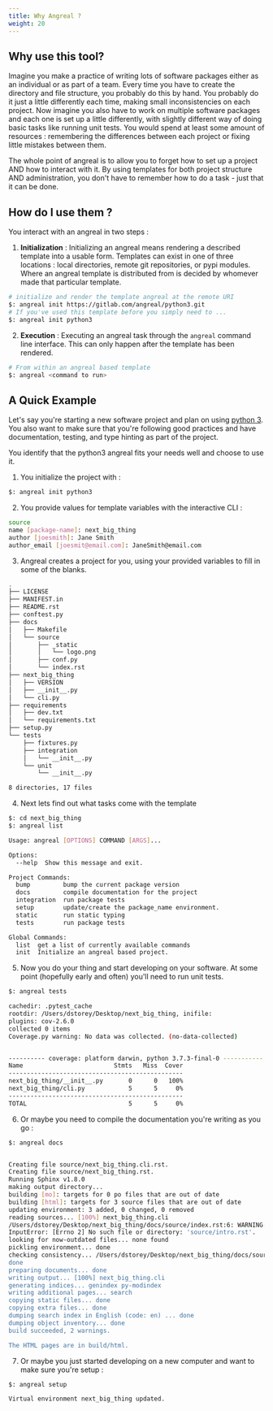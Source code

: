 ```yaml
---
title: Why Angreal ?
weight: 20
---
```


## Why use this tool?


Imagine you make a practice of writing lots of software packages either
as an individual or as part of a team. Every time you have to create the
directory and file structure, you probably do this by hand. You probably
do it just a little differently each time, making small inconsistencies
on each project. Now imagine you also have to work on multiple software
packages and each one is set up a little differently, with slightly
different way of doing basic tasks like running unit tests. You would
spend at least some amount of resources : remembering the differences
between each project or fixing little mistakes between them.

The whole point of angreal is to allow you to forget how to set up a
project AND how to interact with it. By using templates for both project
structure AND administration, you don\'t have to remember how to do a
task - just that it can be done.

## How do I use them ?

You interact with an angreal in two steps :

1.  **Initialization** : Initializing an angreal means rendering a
    described template into a usable form. Templates can exist in one of
    three locations : local directories, remote git repositories, or
    pypi modules. Where an angreal template is distributed from is
    decided by whomever made that particular template.

```bash
# initialize and render the template angreal at the remote URI
$: angreal init https://gitlab.com/angreal/python3.git
# If you've used this template before you simply need to ...
$: angreal init python3
```

2.  **Execution** : Executing an angreal task through the `angreal`
    command line interface. This can only happen after the template has
    been rendered.

```bash
# From within an angreal based template
$: angreal <command to run>
```

## A Quick Example

Let\'s say you\'re starting a new software project and plan on using
[python 3](www.python.org). You also want to make sure that you\'re
following good practices and have documentation, testing, and type
hinting as part of the project.

You identify that the python3 angreal fits your needs well and choose to
use it.

1.  You initialize the project with :

```bash
$: angreal init python3
```

2.  You provide values for template variables with the interactive CLI :

```bash
source
name [package-name]: next_big_thing
author [joesmith]: Jane Smith
author_email [joesmit@email.com]: JaneSmith@email.com
```

3.  Angreal creates a project for you, using your provided variables to
    fill in some of the blanks.

```bash
.
├── LICENSE
├── MANIFEST.in
├── README.rst
├── conftest.py
├── docs
│   ├── Makefile
│   └── source
│       ├── _static
│       │   └── logo.png
│       ├── conf.py
│       └── index.rst
├── next_big_thing
│   ├── VERSION
│   ├── __init__.py
│   └── cli.py
├── requirements
│   ├── dev.txt
│   └── requirements.txt
├── setup.py
└── tests
    ├── fixtures.py
    ├── integration
    │   └── __init__.py
    └── unit
        └── __init__.py

8 directories, 17 files
```

4.  Next lets find out what tasks come with the template

```bash
$: cd next_big_thing
$: angreal list

Usage: angreal [OPTIONS] COMMAND [ARGS]...

Options:
  --help  Show this message and exit.

Project Commands:
  bump         bump the current package version
  docs         compile documentation for the project
  integration  run package tests
  setup        update/create the package_name environment.
  static       run static typing
  tests        run package tests

Global Commands:
  list  get a list of currently available commands
  init  Initialize an angreal based project.
```

5.  Now you do your thing and start developing on your software. At some
    point (hopefully early and often) you\'ll need to run unit tests.

```bash
$: angreal tests

cachedir: .pytest_cache
rootdir: /Users/dstorey/Desktop/next_big_thing, inifile:
plugins: cov-2.6.0
collected 0 items
Coverage.py warning: No data was collected. (no-data-collected)


---------- coverage: platform darwin, python 3.7.3-final-0 -----------
Name                         Stmts   Miss  Cover
------------------------------------------------
next_big_thing/__init__.py       0      0   100%
next_big_thing/cli.py            5      5     0%
------------------------------------------------
TOTAL                            5      5     0%
```

6.  Or maybe you need to compile the documentation you\'re writing as
    you go :

```bash
$: angreal docs


Creating file source/next_big_thing.cli.rst.
Creating file source/next_big_thing.rst.
Running Sphinx v1.8.0
making output directory...
building [mo]: targets for 0 po files that are out of date
building [html]: targets for 3 source files that are out of date
updating environment: 3 added, 0 changed, 0 removed
reading sources... [100%] next_big_thing.cli
/Users/dstorey/Desktop/next_big_thing/docs/source/index.rst:6: WARNING: Problems with "include" directive path:
InputError: [Errno 2] No such file or directory: 'source/intro.rst'.
looking for now-outdated files... none found
pickling environment... done
checking consistency... /Users/dstorey/Desktop/next_big_thing/docs/source/next_big_thing.rst: WARNING: document isn't included in any toctree
done
preparing documents... done
writing output... [100%] next_big_thing.cli
generating indices... genindex py-modindex
writing additional pages... search
copying static files... done
copying extra files... done
dumping search index in English (code: en) ... done
dumping object inventory... done
build succeeded, 2 warnings.

The HTML pages are in build/html.
```

7.  Or maybe you just started developing on a new computer and want to
    make sure you\'re setup :

```bash
$: angreal setup

Virtual environment next_big_thing updated.
```
